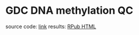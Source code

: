 # GDC DNA methylation QC

source code: [link](https://github.com/zwdzwd/GDC_DNA_methylation_QC/blob/master/DNA_methylation_QC_417993.Rmd)
results: [RPub HTML](https://rpubs.com/zhouwanding/417993)

